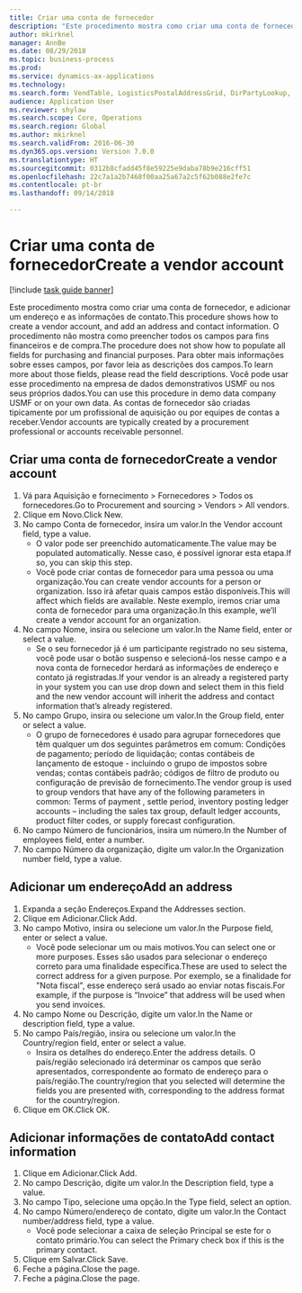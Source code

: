 ```yaml
--- 
title: Criar uma conta de fornecedor
description: "Este procedimento mostra como criar uma conta de fornecedor, e adicionar um endereço e as informações de contato."
author: mkirknel
manager: AnnBe
ms.date: 08/29/2018
ms.topic: business-process
ms.prod: 
ms.service: dynamics-ax-applications
ms.technology: 
ms.search.form: VendTable, LogisticsPostalAddressGrid, DirPartyLookup, LogisticsPostalAddress, SysLookupMultiSelectGrid
audience: Application User
ms.reviewer: shylaw
ms.search.scope: Core, Operations
ms.search.region: Global
ms.author: mkirknel
ms.search.validFrom: 2016-06-30
ms.dyn365.ops.version: Version 7.0.0
ms.translationtype: HT
ms.sourcegitcommit: 0312b8cfadd45f8e59225e9daba78b9e216cff51
ms.openlocfilehash: 22c7a1a2b7468f00aa25a67a2c5f62b088e2fe7c
ms.contentlocale: pt-br
ms.lasthandoff: 09/14/2018

---
```

# <a name="create-a-vendor-account"></a><span data-ttu-id="b1c00-103">Criar uma conta de fornecedor</span><span class="sxs-lookup"><span data-stu-id="b1c00-103">Create a vendor account</span></span>

[!include [task guide banner](../../includes/task-guide-banner.md)]

<span data-ttu-id="b1c00-104">Este procedimento mostra como criar uma conta de fornecedor, e adicionar um endereço e as informações de contato.</span><span class="sxs-lookup"><span data-stu-id="b1c00-104">This procedure shows how to create a vendor account, and add an address and contact information.</span></span> <span data-ttu-id="b1c00-105">O procedimento não mostra como preencher todos os campos para fins financeiros e de compra.</span><span class="sxs-lookup"><span data-stu-id="b1c00-105">The procedure does not show how to populate all fields for purchasing and financial purposes.</span></span> <span data-ttu-id="b1c00-106">Para obter mais informações sobre esses campos, por favor leia as descrições dos campos.</span><span class="sxs-lookup"><span data-stu-id="b1c00-106">To learn more about those fields, please read the field descriptions.</span></span> <span data-ttu-id="b1c00-107">Você pode usar esse procedimento na empresa de dados demonstrativos USMF ou nos seus próprios dados.</span><span class="sxs-lookup"><span data-stu-id="b1c00-107">You can use this procedure in demo data company USMF or on your own data.</span></span> <span data-ttu-id="b1c00-108">As contas de fornecedor são criadas tipicamente por um profissional de aquisição ou por equipes de contas a receber.</span><span class="sxs-lookup"><span data-stu-id="b1c00-108">Vendor accounts are typically created by a procurement professional or accounts receivable personnel.</span></span>


## <a name="create-a-vendor-account"></a><span data-ttu-id="b1c00-109">Criar uma conta de fornecedor</span><span class="sxs-lookup"><span data-stu-id="b1c00-109">Create a vendor account</span></span>
1. <span data-ttu-id="b1c00-110">Vá para Aquisição e fornecimento > Fornecedores > Todos os fornecedores.</span><span class="sxs-lookup"><span data-stu-id="b1c00-110">Go to Procurement and sourcing > Vendors > All vendors.</span></span>
2. <span data-ttu-id="b1c00-111">Clique em Novo.</span><span class="sxs-lookup"><span data-stu-id="b1c00-111">Click New.</span></span>
3. <span data-ttu-id="b1c00-112">No campo Conta de fornecedor, insira um valor.</span><span class="sxs-lookup"><span data-stu-id="b1c00-112">In the Vendor account field, type a value.</span></span>
    * <span data-ttu-id="b1c00-113">O valor pode ser preenchido automaticamente.</span><span class="sxs-lookup"><span data-stu-id="b1c00-113">The value may be populated automatically.</span></span> <span data-ttu-id="b1c00-114">Nesse caso, é possível ignorar esta etapa.</span><span class="sxs-lookup"><span data-stu-id="b1c00-114">If so, you can skip this step.</span></span>  
    * <span data-ttu-id="b1c00-115">Você pode criar contas de fornecedor para uma pessoa ou uma organização.</span><span class="sxs-lookup"><span data-stu-id="b1c00-115">You can create vendor accounts for a person or organization.</span></span> <span data-ttu-id="b1c00-116">Isso irá afetar quais campos estão disponíveis.</span><span class="sxs-lookup"><span data-stu-id="b1c00-116">This will affect which fields are available.</span></span> <span data-ttu-id="b1c00-117">Neste exemplo, iremos criar uma conta de fornecedor para uma organização.</span><span class="sxs-lookup"><span data-stu-id="b1c00-117">In this example, we’ll create a vendor account for an organization.</span></span>   
4. <span data-ttu-id="b1c00-118">No campo Nome, insira ou selecione um valor.</span><span class="sxs-lookup"><span data-stu-id="b1c00-118">In the Name field, enter or select a value.</span></span>
    * <span data-ttu-id="b1c00-119">Se o seu fornecedor já é um participante registrado no seu sistema, você pode usar o botão suspenso e selecioná-los nesse campo e a nova conta de fornecedor herdará as informações de endereço e contato já registradas.</span><span class="sxs-lookup"><span data-stu-id="b1c00-119">If your vendor is an already a registered party in your system you can use drop down and select them in this field and the new vendor account will inherit the address and contact information that’s already registered.</span></span>  
5. <span data-ttu-id="b1c00-120">No campo Grupo, insira ou selecione um valor.</span><span class="sxs-lookup"><span data-stu-id="b1c00-120">In the Group field, enter or select a value.</span></span>
    * <span data-ttu-id="b1c00-121">O grupo de fornecedores é usado para agrupar fornecedores que têm qualquer um dos seguintes parâmetros em comum: Condições de pagamento; período de liquidação; contas contábeis de lançamento de estoque - incluindo o grupo de impostos sobre vendas; contas contábeis padrão; códigos de filtro de produto ou configuração de previsão de fornecimento.</span><span class="sxs-lookup"><span data-stu-id="b1c00-121">The vendor group is used to group vendors that have any of the following parameters in common: Terms of payment , settle period,  inventory posting ledger accounts – including the sales tax group, default ledger accounts, product filter codes, or supply forecast configuration.</span></span>  
6. <span data-ttu-id="b1c00-122">No campo Número de funcionários, insira um número.</span><span class="sxs-lookup"><span data-stu-id="b1c00-122">In the Number of employees field, enter a number.</span></span>
7. <span data-ttu-id="b1c00-123">No campo Número da organização, digite um valor.</span><span class="sxs-lookup"><span data-stu-id="b1c00-123">In the Organization number field, type a value.</span></span>

## <a name="add-an-address"></a><span data-ttu-id="b1c00-124">Adicionar um endereço</span><span class="sxs-lookup"><span data-stu-id="b1c00-124">Add an address</span></span>
1. <span data-ttu-id="b1c00-125">Expanda a seção Endereços.</span><span class="sxs-lookup"><span data-stu-id="b1c00-125">Expand the Addresses section.</span></span>
2. <span data-ttu-id="b1c00-126">Clique em Adicionar.</span><span class="sxs-lookup"><span data-stu-id="b1c00-126">Click Add.</span></span>
3. <span data-ttu-id="b1c00-127">No campo Motivo, insira ou selecione um valor.</span><span class="sxs-lookup"><span data-stu-id="b1c00-127">In the Purpose field, enter or select a value.</span></span>
    * <span data-ttu-id="b1c00-128">Você pode selecionar um ou mais motivos.</span><span class="sxs-lookup"><span data-stu-id="b1c00-128">You can select one or more purposes.</span></span> <span data-ttu-id="b1c00-129">Esses são usados para selecionar o endereço correto para uma finalidade específica.</span><span class="sxs-lookup"><span data-stu-id="b1c00-129">These are used to select the correct address for a given purpose.</span></span> <span data-ttu-id="b1c00-130">Por exemplo, se a finalidade for "Nota fiscal", esse endereço será usado ao enviar notas fiscais.</span><span class="sxs-lookup"><span data-stu-id="b1c00-130">For example, if the purpose is “Invoice” that address will be used when you send invoices.</span></span>  
4. <span data-ttu-id="b1c00-131">No campo Nome ou Descrição, digite um valor.</span><span class="sxs-lookup"><span data-stu-id="b1c00-131">In the Name or description field, type a value.</span></span>
5. <span data-ttu-id="b1c00-132">No campo País/região, insira ou selecione um valor.</span><span class="sxs-lookup"><span data-stu-id="b1c00-132">In the Country/region field, enter or select a value.</span></span>
    * <span data-ttu-id="b1c00-133">Insira os detalhes do endereço.</span><span class="sxs-lookup"><span data-stu-id="b1c00-133">Enter the address details.</span></span> <span data-ttu-id="b1c00-134">O país/região selecionado irá determinar os campos que serão apresentados, correspondente ao formato de endereço para o país/região.</span><span class="sxs-lookup"><span data-stu-id="b1c00-134">The country/region that you selected will determine the fields you are presented with, corresponding to the address format for the country/region.</span></span>   
6. <span data-ttu-id="b1c00-135">Clique em OK.</span><span class="sxs-lookup"><span data-stu-id="b1c00-135">Click OK.</span></span>

## <a name="add-contact-information"></a><span data-ttu-id="b1c00-136">Adicionar informações de contato</span><span class="sxs-lookup"><span data-stu-id="b1c00-136">Add contact information</span></span>
1. <span data-ttu-id="b1c00-137">Clique em Adicionar.</span><span class="sxs-lookup"><span data-stu-id="b1c00-137">Click Add.</span></span>
2. <span data-ttu-id="b1c00-138">No campo Descrição, digite um valor.</span><span class="sxs-lookup"><span data-stu-id="b1c00-138">In the Description field, type a value.</span></span>
3. <span data-ttu-id="b1c00-139">No campo Tipo, selecione uma opção.</span><span class="sxs-lookup"><span data-stu-id="b1c00-139">In the Type field, select an option.</span></span>
4. <span data-ttu-id="b1c00-140">No campo Número/endereço de contato, digite um valor.</span><span class="sxs-lookup"><span data-stu-id="b1c00-140">In the Contact number/address field, type a value.</span></span>
    * <span data-ttu-id="b1c00-141">Você pode selecionar a caixa de seleção Principal se este for o contato primário.</span><span class="sxs-lookup"><span data-stu-id="b1c00-141">You can select the Primary check box if this is the primary contact.</span></span>  
5. <span data-ttu-id="b1c00-142">Clique em Salvar.</span><span class="sxs-lookup"><span data-stu-id="b1c00-142">Click Save.</span></span>
6. <span data-ttu-id="b1c00-143">Feche a página.</span><span class="sxs-lookup"><span data-stu-id="b1c00-143">Close the page.</span></span>
7. <span data-ttu-id="b1c00-144">Feche a página.</span><span class="sxs-lookup"><span data-stu-id="b1c00-144">Close the page.</span></span>


